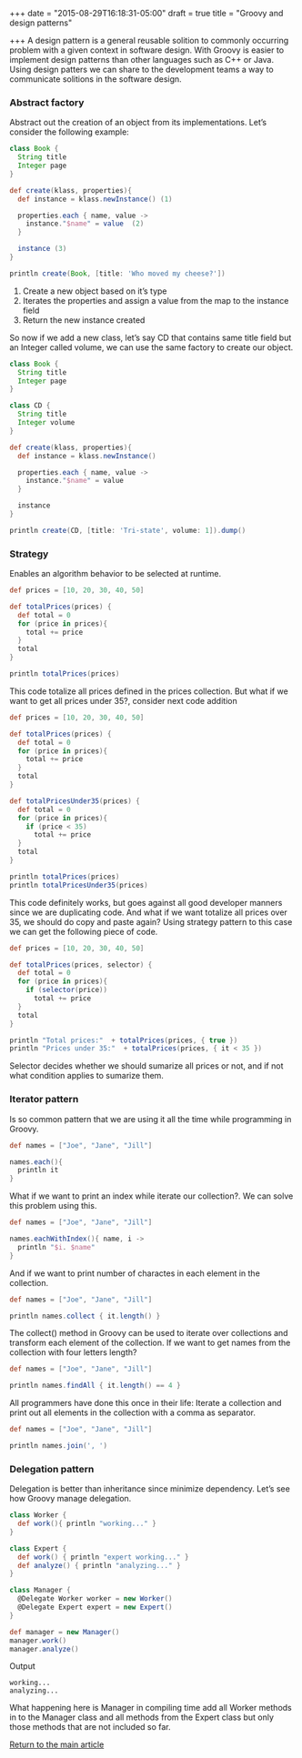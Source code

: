 +++
date = "2015-08-29T16:18:31-05:00"
draft = true
title = "Groovy and design patterns"

+++
A design pattern is a general reusable solition to commonly occurring problem with a given context in software design. With Groovy is easier to implement design patterns than other languages such as C++ or Java. Using design patters we can share to the development teams a way to communicate solitions in the software design.

### Abstract factory
Abstract out the creation of an object from its implementations. Let’s consider the following example:

```groovy
class Book {
  String title
  Integer page
}

def create(klass, properties){
  def instance = klass.newInstance() (1)

  properties.each { name, value ->
    instance."$name" = value  (2)
  }

  instance (3)
}

println create(Book, [title: 'Who moved my cheese?'])
```

1. Create a new object based on it’s type
2. Iterates the properties and assign a value from the map to the instance field
3. Return the new instance created

So now if we add a new class, let’s say CD that contains same title field but an Integer called volume, we can use the same factory to create our object.

```groovy
class Book {
  String title
  Integer page
}

class CD {
  String title
  Integer volume
}

def create(klass, properties){
  def instance = klass.newInstance()

  properties.each { name, value ->
    instance."$name" = value
  }

  instance
}

println create(CD, [title: 'Tri-state', volume: 1]).dump()
```

### Strategy
Enables an algorithm behavior to be selected at runtime.

```groovy
def prices = [10, 20, 30, 40, 50]

def totalPrices(prices) {
  def total = 0
  for (price in prices){
    total += price
  }
  total
}

println totalPrices(prices)
```

This code totalize all prices defined in the prices collection. But what if we want to get all prices under 35?, consider next code addition

```groovy
def prices = [10, 20, 30, 40, 50]

def totalPrices(prices) {
  def total = 0
  for (price in prices){
    total += price
  }
  total
}

def totalPricesUnder35(prices) {
  def total = 0
  for (price in prices){
    if (price < 35)
      total += price
  }
  total
}

println totalPrices(prices)
println totalPricesUnder35(prices)
```

This code definitely works, but goes against all good developer manners since we are duplicating code. And what if we want totalize all prices over 35, we should do copy and paste again? Using strategy pattern to this case we can get the following piece of code.

```groovy
def prices = [10, 20, 30, 40, 50]

def totalPrices(prices, selector) {
  def total = 0
  for (price in prices){
    if (selector(price))
      total += price
  }
  total
}

println "Total prices:"  + totalPrices(prices, { true })
println "Prices under 35:"  + totalPrices(prices, { it < 35 })
```

Selector decides whether we should sumarize all prices or not, and if not what condition applies to sumarize them.

### Iterator pattern
Is so common pattern that we are using it all the time while programming in Groovy.

```groovy
def names = ["Joe", "Jane", "Jill"]

names.each(){
  println it
}
```

What if we want to print an index while iterate our collection?. We can solve this problem using this.

```groovy
def names = ["Joe", "Jane", "Jill"]

names.eachWithIndex(){ name, i ->
  println "$i. $name"
}
```

And if we want to print number of charactes in each element in the collection.

```groovy
def names = ["Joe", "Jane", "Jill"]

println names.collect { it.length() }
```

The collect() method in Groovy can be used to iterate over collections and transform each element of the collection. If we want to get names from the collection with four letters length?

```groovy
def names = ["Joe", "Jane", "Jill"]

println names.findAll { it.length() == 4 }
```

All programmers have done this once in their life: Iterate a collection and print out all elements in the collection with a comma as separator.

```groovy
def names = ["Joe", "Jane", "Jill"]

println names.join(', ')
```

### Delegation pattern
Delegation is better than inheritance since minimize dependency. Let’s see how Groovy manage delegation.

```groovy
class Worker {
  def work(){ println "working..." }
}

class Expert {
  def work() { println "expert working..." }
  def analyze() { println "analyzing..." }
}

class Manager {
  @Delegate Worker worker = new Worker()
  @Delegate Expert expert = new Expert()
}

def manager = new Manager()
manager.work()
manager.analyze()
```

Output

```
working...
analyzing...
```

What happening here is Manager in compiling time add all Worker methods in to the Manager class and all methods from the Expert class but only those methods that are not included so far.

[Return to the main article](/techtalk/groovy)
